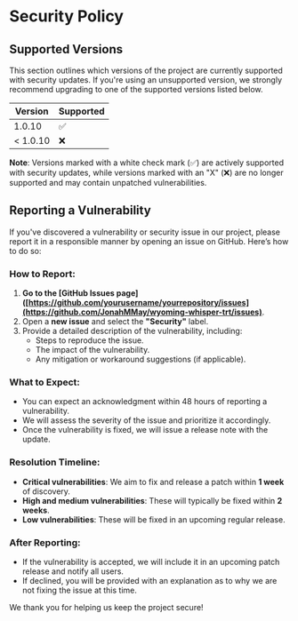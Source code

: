 # Security Policy

## Supported Versions

This section outlines which versions of the project are currently supported with security updates. If you're using an unsupported version, we strongly recommend upgrading to one of the supported versions listed below.

| Version | Supported          |
| ------- | ------------------ |
| 1.0.10   | :white_check_mark: |
| < 1.0.10 | :x:                |

**Note**: Versions marked with a white check mark (✅) are actively supported with security updates, while versions marked with an "X" (❌) are no longer supported and may contain unpatched vulnerabilities.

## Reporting a Vulnerability

If you've discovered a vulnerability or security issue in our project, please report it in a responsible manner by opening an issue on GitHub. Here’s how to do so:

### How to Report:
1. **Go to the [GitHub Issues page]([https://github.com/yourusername/yourrepository/issues](https://github.com/JonahMMay/wyoming-whisper-trt/issues)**.
2. Open a **new issue** and select the **"Security"** label.
3. Provide a detailed description of the vulnerability, including:
   - Steps to reproduce the issue.
   - The impact of the vulnerability.
   - Any mitigation or workaround suggestions (if applicable).

### What to Expect:
- You can expect an acknowledgment within 48 hours of reporting a vulnerability.
- We will assess the severity of the issue and prioritize it accordingly.
- Once the vulnerability is fixed, we will issue a release note with the update.

### Resolution Timeline:
- **Critical vulnerabilities**: We aim to fix and release a patch within **1 week** of discovery.
- **High and medium vulnerabilities**: These will typically be fixed within **2 weeks**.
- **Low vulnerabilities**: These will be fixed in an upcoming regular release.

### After Reporting:
- If the vulnerability is accepted, we will include it in an upcoming patch release and notify all users.
- If declined, you will be provided with an explanation as to why we are not fixing the issue at this time.

We thank you for helping us keep the project secure!
